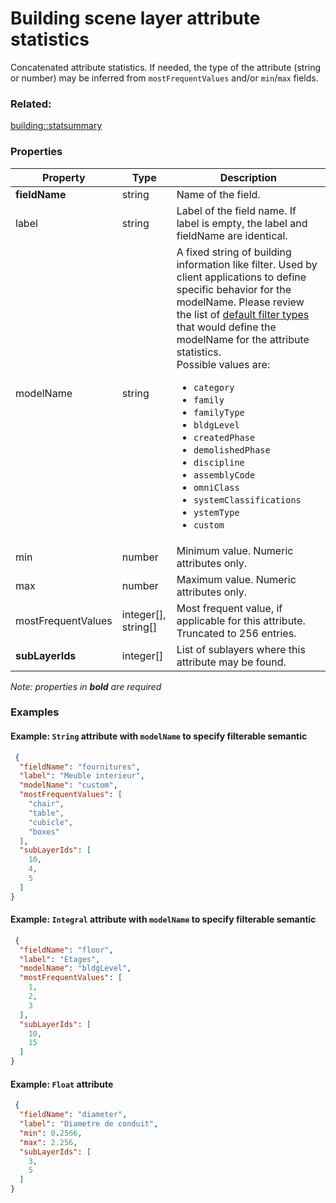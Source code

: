 # Building scene layer attribute statistics

Concatenated attribute statistics. If needed, the type of the attribute (string or number) may be inferred from `mostFrequentValues` and/or `min`/`max` fields.

### Related:

[building::statsummary](statsummary.md)
### Properties

| Property | Type | Description |
| --- | --- | --- |
| **fieldName** | string | Name of the field. |
| label | string | Label of the field name. If label is empty, the label and fieldName are identical. |
| modelName | string | A fixed string of building information like filter. Used by client applications to define specific behavior for the modelName. Please review the list of [default filter types](defaultFilterTypes.md) that would define the modelName for the attribute statistics.<div>Possible values are:<ul><li>`category`</li><li>`family`</li><li>`familyType`</li><li>`bldgLevel`</li><li>`createdPhase`</li><li>`demolishedPhase`</li><li>`discipline`</li><li>`assemblyCode`</li><li>`omniClass`</li><li>`systemClassifications`</li><li>`ystemType`</li><li>`custom`</li></ul></div> |
| min | number | Minimum value. Numeric attributes only. |
| max | number | Maximum value. Numeric attributes only. |
| mostFrequentValues | integer[], string[] | Most frequent value, if applicable for this attribute. Truncated to 256 entries. |
| **subLayerIds** | integer[] | List of sublayers where this attribute may be found. |

*Note: properties in **bold** are required*

### Examples 

#### Example: `String` attribute with `modelName` to specify filterable semantic 

```json
 {
  "fieldName": "fournitures",
  "label": "Meuble interieur",
  "modelName": "custom",
  "mostFrequentValues": [
    "chair",
    "table",
    "cubicle",
    "boxes"
  ],
  "subLayerIds": [
    10,
    4,
    5
  ]
} 
```

#### Example: `Integral` attribute with `modelName` to specify filterable semantic  

```json
 {
  "fieldName": "floor",
  "label": "Etages",
  "modelName": "bldgLevel",
  "mostFrequentValues": [
    1,
    2,
    3
  ],
  "subLayerIds": [
    10,
    15
  ]
} 
```

#### Example: `Float` attribute 

```json
 {
  "fieldName": "diameter",
  "label": "Diametre de conduit",
  "min": 0.2566,
  "max": 2.256,
  "subLayerIds": [
    3,
    5
  ]
} 
```

